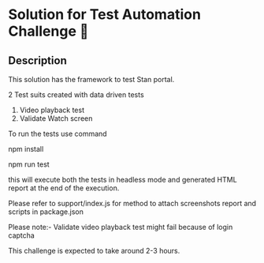 # Solution for Test Automation Challenge 🔄
 
## Description
 
This solution has the framework to test Stan portal.
 
2 Test suits created with data driven tests
1) Video playback test
2) Validate Watch screen

To run the tests use command

npm install 

npm run  test

this will execute both the tests in headless mode and generated HTML report at the end of the execution.

Please refer to support/index.js for method to attach screenshots report and  scripts in package.json

Please note:- Validate video playback test might fail because of login captcha
 
This challenge is expected to take around 2-3 hours.
 

